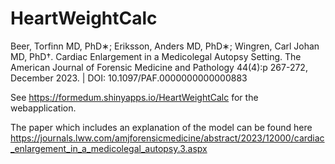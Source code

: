 # HeartWeightCalc

Beer, Torfinn MD, PhD∗; Eriksson, Anders MD, PhD∗; Wingren, Carl Johan MD, PhD†. Cardiac Enlargement in a Medicolegal Autopsy Setting. The American Journal of Forensic Medicine and Pathology 44(4):p 267-272, December 2023. | DOI: 10.1097/PAF.0000000000000883 

See https://formedum.shinyapps.io/HeartWeightCalc for the webapplication. 

The paper which includes an explanation of the model can be found here https://journals.lww.com/amjforensicmedicine/abstract/2023/12000/cardiac_enlargement_in_a_medicolegal_autopsy.3.aspx
